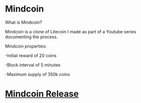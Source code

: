 Mindcoin 
================================

What is Mindcoin?

Mindcoin is a clone of Litecoin I made as part of a Youtube series documenting the process. 

Mindcoin properties:

-Initial reward of 20 coins

-Block interval of 5 minutes

-Maximum supply of 350k coins

# [Mindcoin Release](https://github.com/malvikiran/mindcoin/releases/tag/v0.8)
